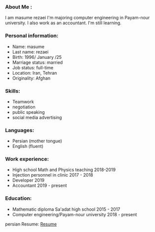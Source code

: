 ### About Me :
I am masume rezaei
I'm majoring computer engineering in Payam-nour university.
I also work as an accountant.
I'm still learning.
### Personal information:
+ Name: masume
+ Last name: rezaei
+ Birth: 1996/ January /25
+ Marriage status: married
+ Job status: full-time
+ Location: Iran, Tehran 
+ Originality: Afghan 
### Skills: 
- Teamwork
- negotiation
- public speaking
- social media advertising 
### Languages:
- Persian (mother tongue) 
- English (fluent) 
### Work experience:
- High school Math and Physics teaching 2018-2019
- Injection personnel in clinic 2017 - 2018 
- Developer 2019 
- Accountant 2019 - present 
### Education:
- Mathematic diploma Sa'adat high school 2015 - 2017
- Computer engineering/Payam-nour university 2018 - present
 
persian Resume: <a href="https://rezaeimasumeh.github.io/rezaeimasumeh-fa.github.io/"> Resume </a>
